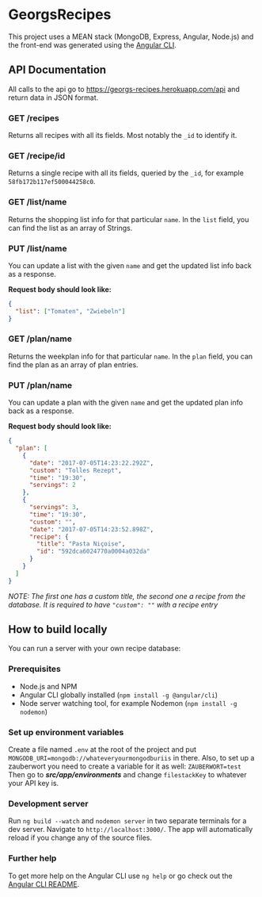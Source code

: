 # GeorgsRecipes

This project uses a MEAN stack (MongoDB, Express, Angular, Node.js) and the front-end was generated using the [Angular CLI](https://cli.angular.io/).

## API Documentation
All calls to the api go to https://georgs-recipes.herokuapp.com/api and return data in JSON format.

### GET /recipes
Returns all recipes with all its fields. Most notably the `_id` to identify it.

### GET /recipe/id
Returns a single recipe with all its fields, queried by the `_id`, for example `58fb172b117ef500044258c0`.

### GET /list/name
Returns the shopping list info for that particular `name`. In the `list` field, you can find the list as an array of Strings.

### PUT /list/name
You can update a list with the given `name` and get the updated list info back as a response.

**Request body should look like:**
```json
{
  "list": ["Tomaten", "Zwiebeln"]
}
```

### GET /plan/name
Returns the weekplan info for that particular `name`. In the `plan` field, you can find the plan as an array of plan entries.

### PUT /plan/name
You can update a plan with the given `name` and get the updated plan info back as a response.

**Request body should look like:**
```json
{
  "plan": [
    {
      "date": "2017-07-05T14:23:22.292Z",
      "custom": "Tolles Rezept",
      "time": "19:30",
      "servings": 2
    },
    {
      "servings": 3,
      "time": "19:30",
      "custom": "",
      "date": "2017-07-05T14:23:52.898Z",
      "recipe": {
        "title": "Pasta Niçoise",
        "id": "592dca6024770a0004a032da"
      }
    }
  ]
}
```
*NOTE: The first one has a custom title, the second one a recipe from the database. It is required to have `"custom": ""` with a recipe entry*

## How to build locally

You can run a server with your own recipe database:

### Prerequisites

* Node.js and NPM
* Angular CLI globally installed (`npm install -g @angular/cli`)
* Node server watching tool, for example Nodemon (`npm install -g nodemon`)

### Set up environment variables
Create a file named `.env` at the root of the project and put `MONGODB_URI=mongodb://whateveryourmongodburiis` in there. Also, to set up a zauberwort you need to create a variable for it as well: `ZAUBERWORT=test`
Then go to **_src/app/environments_** and change `filestackKey` to whatever your API key is.

### Development server

Run `ng build --watch` and `nodemon server` in two separate terminals for a dev server. Navigate to `http://localhost:3000/`. The app will automatically reload if you change any of the source files.

### Further help

To get more help on the Angular CLI use `ng help` or go check out the [Angular CLI README](https://github.com/angular/angular-cli/blob/master/README.md).
